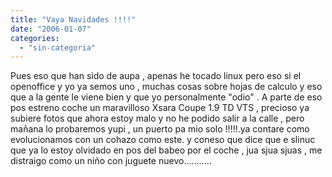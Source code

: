 ```yaml
---
title: "Vaya Navidades !!!!"
date: "2006-01-07"
categories: 
  - "sin-categoria"
---
```


Pues eso que han sido de aupa , apenas he tocado linux pero eso si el openoffice y yo ya semos uno , muchas cosas sobre hojas de calculo y eso que a la gente le viene bien y que yo personalmente "odio" . A parte de eso pos estreno coche un maravilloso Xsara Coupe 1.9 TD VTS , precioso ya subiere fotos que ahora estoy malo y no he podido salir a la calle , pero mañana lo probaremos yupi , un puerto pa mio solo !!!!!.ya contare como evolucionamos con un cohazo como este. y coneso que dice que e slinuc que ya lo estoy olvidado en pos del babeo por el coche , jua sjua sjuas , me distraigo como un niño con juguete nuevo...........
